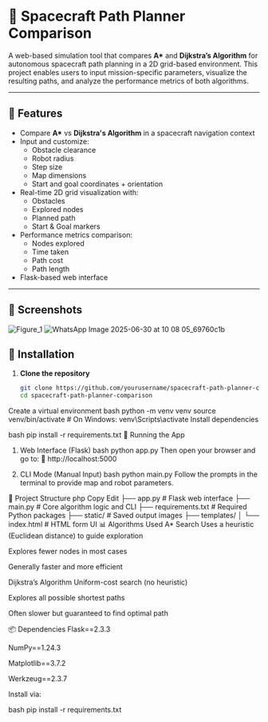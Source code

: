 # 🚀 Spacecraft Path Planner Comparison

A web-based simulation tool that compares **A\*** and **Dijkstra’s Algorithm** for autonomous spacecraft path planning in a 2D grid-based environment. This project enables users to input mission-specific parameters, visualize the resulting paths, and analyze the performance metrics of both algorithms.

---

## 🌌 Features

- Compare **A\*** vs **Dijkstra's Algorithm** in a spacecraft navigation context
- Input and customize:
  - Obstacle clearance
  - Robot radius
  - Step size
  - Map dimensions
  - Start and goal coordinates + orientation
- Real-time 2D grid visualization with:
  - Obstacles
  - Explored nodes
  - Planned path
  - Start & Goal markers
- Performance metrics comparison:
  - Nodes explored
  - Time taken
  - Path cost
  - Path length
- Flask-based web interface

---

## 📸 Screenshots

![Figure_1](https://github.com/user-attachments/assets/222526fb-cd98-4b51-aa0c-d0408404850e)
![WhatsApp Image 2025-06-30 at 10 08 05_69760c1b](https://github.com/user-attachments/assets/4e4efbd6-87c0-4a85-9dda-f6380d97f062)



## 🔧 Installation

1. **Clone the repository**
   ```bash
   git clone https://github.com/yourusername/spacecraft-path-planner-comparison.git
   cd spacecraft-path-planner-comparison
Create a virtual environment
bash
python -m venv venv
source venv/bin/activate  # On Windows: venv\Scripts\activate
Install dependencies

bash
pip install -r requirements.txt
🚀 Running the App
1. Web Interface (Flask)
bash
python app.py
Then open your browser and go to:
📍 http://localhost:5000

2. CLI Mode (Manual Input)
bash
python main.py
Follow the prompts in the terminal to provide map and robot parameters.

📁 Project Structure
php
Copy
Edit
├── app.py                  # Flask web interface
├── main.py                 # Core algorithm logic and CLI
├── requirements.txt        # Required Python packages
├── static/                 # Saved output images
├── templates/
│   └── index.html          # HTML form UI
📊 Algorithms Used
A* Search
Uses a heuristic (Euclidean distance) to guide exploration

Explores fewer nodes in most cases

Generally faster and more efficient

Dijkstra’s Algorithm
Uniform-cost search (no heuristic)

Explores all possible shortest paths

Often slower but guaranteed to find optimal path

📦 Dependencies
Flask==2.3.3

NumPy==1.24.3

Matplotlib==3.7.2

Werkzeug==2.3.7

Install via:

bash
pip install -r requirements.txt
